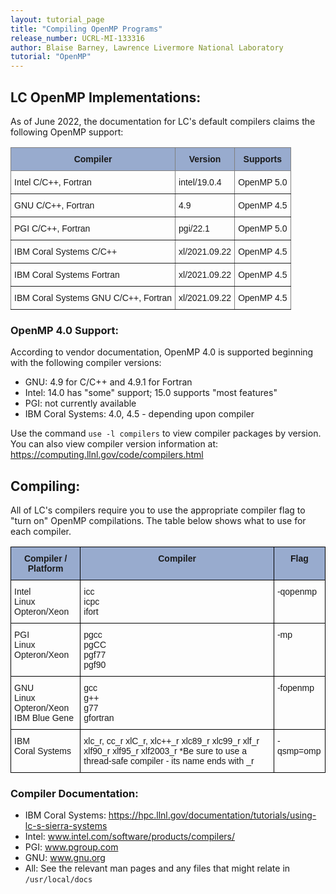 ```yaml
---
layout: tutorial_page
title: "Compiling OpenMP Programs"
release_number: UCRL-MI-133316
author: Blaise Barney, Lawrence Livermore National Laboratory
tutorial: "OpenMP"
---
```


## LC OpenMP Implementations:

As of June 2022, the documentation for LC's default compilers claims the following OpenMP support:

<style type="text/css">
.tg  {border-collapse:collapse;border-spacing:0;}
.tg td{border-color:black;border-style:solid;border-width:1px;font-family:Arial, sans-serif;font-size:14px;
  overflow:hidden;padding:10px 5px;word-break:normal;}
.tg th{border-color:black;border-style:solid;border-width:1px;font-family:Arial, sans-serif;font-size:14px;
  font-weight:normal;overflow:hidden;padding:10px 5px;word-break:normal;}
.tg .tg-5iie{background-color:#98ABCE;border-color:inherit;font-weight:bold;text-align:center;vertical-align:top}
.tg .tg-0pky{border-color:inherit;text-align:left;vertical-align:top}
</style>
<table class="tg">
<thead>
  <tr>
    <th class="tg-5iie"><span style="background-color:#98ABCE">Compiler</span></th>
    <th class="tg-5iie"><span style="background-color:#98ABCE">Version</span></th>
    <th class="tg-5iie"><span style="background-color:#98ABCE">Supports</span></th>
  </tr>
</thead>
<tbody>
  <tr>
    <td class="tg-0pky">Intel C/C++, Fortran</td>
    <td class="tg-0pky">intel/19.0.4 </td>
    <td class="tg-0pky">OpenMP 5.0</td>
  </tr>
  <tr>
    <td class="tg-0pky">GNU C/C++, Fortran</td>
    <td class="tg-0pky">4.9</td>
    <td class="tg-0pky">OpenMP 4.5</td>
  </tr>
  <tr>
    <td class="tg-0pky">PGI C/C++, Fortran</td>
    <td class="tg-0pky">pgi/22.1</td>
    <td class="tg-0pky">OpenMP 5.0</td>
  </tr>
  <tr>
    <td class="tg-0pky">IBM Coral Systems C/C++</td>
    <td class="tg-0pky">xl/2021.09.22</td>
    <td class="tg-0pky">OpenMP 4.5</td>
  </tr>
  <tr>
    <td class="tg-0pky">IBM Coral Systems Fortran</td>
    <td class="tg-0pky">xl/2021.09.22</td>
    <td class="tg-0pky">OpenMP 4.5</td>
  </tr>
  <tr>
    <td class="tg-0pky">IBM Coral Systems  GNU C/C++, Fortran</td>
    <td class="tg-0pky">xl/2021.09.22</td>
    <td class="tg-0pky">OpenMP 4.5</td>
  </tr>
</tbody>
</table>

### OpenMP 4.0 Support: 

According to vendor documentation, OpenMP 4.0 is supported beginning with the following compiler versions:
* GNU: 4.9 for C/C++ and 4.9.1 for Fortran
* Intel: 14.0 has "some" support; 15.0 supports "most features"
* PGI: not currently available
* IBM Coral Systems: 4.0, 4.5 - depending upon compiler

Use the command `use -l compilers` to view compiler packages by version.
You can also view compiler version information at: https://computing.llnl.gov/code/compilers.html

## Compiling:

All of LC's compilers require you to use the appropriate compiler flag to "turn on" OpenMP compilations. The table below shows what to use for each compiler.

<style type="text/css">
.tg  {border-collapse:collapse;border-spacing:0;}
.tg td{border-color:black;border-style:solid;border-width:1px;font-family:Arial, sans-serif;font-size:14px;
  overflow:hidden;padding:10px 5px;word-break:normal;}
.tg th{border-color:black;border-style:solid;border-width:1px;font-family:Arial, sans-serif;font-size:14px;
  font-weight:normal;overflow:hidden;padding:10px 5px;word-break:normal;}
.tg .tg-xq0d{background-color:#98ABCE;font-weight:bold;text-align:center;vertical-align:top}
.tg .tg-0lax{text-align:left;vertical-align:top}
</style>
<table class="tg">
<thead>
  <tr>
    <th class="tg-xq0d"><span style="background-color:#98ABCE">Compiler / Platform</span></th>
    <th class="tg-xq0d"><span style="background-color:#98ABCE">Compiler</span></th>
    <th class="tg-xq0d"><span style="background-color:#98ABCE">Flag</span></th>
  </tr>
</thead>
<tbody>
  <tr>
    <td class="tg-0lax">Intel<br>Linux Opteron/Xeon</td>
    <td class="tg-0lax">icc<br>icpc<br>ifort</td>
    <td class="tg-0lax">-qopenmp</td>
  </tr>
  <tr>
    <td class="tg-0lax">PGI<br>Linux Opteron/Xeon</td>
    <td class="tg-0lax">pgcc<br>pgCC<br>pgf77<br>pgf90</td>
    <td class="tg-0lax">-mp</td>
  </tr>
  <tr>
    <td class="tg-0lax">GNU<br>Linux Opteron/Xeon<br>IBM Blue Gene</td>
    <td class="tg-0lax">gcc<br>g++<br>g77<br>gfortran</td>
    <td class="tg-0lax">-fopenmp</td>
  </tr>
  <tr>
    <td class="tg-0lax">IBM<br>Coral Systems </td>
    <td class="tg-0lax">xlc_r, cc_r xlC_r, xlc++_r xlc89_r xlc99_r xlf_r xlf90_r xlf95_r xlf2003_r *Be sure to use a thread-safe compiler - its name ends with _r</td>
    <td class="tg-0lax">-qsmp=omp</td>
  </tr>
</tbody>
</table>

### Compiler Documentation:

* IBM Coral Systems: https://hpc.llnl.gov/documentation/tutorials/using-lc-s-sierra-systems
* Intel: www.intel.com/software/products/compilers/
* PGI: www.pgroup.com
* GNU: www.gnu.org
* All: See the relevant man pages and any files that might relate in `/usr/local/docs`

[//]: # "Old/broken links for IBM GlueGene compiler docs:  www-01.ibm.com/software/awdtools/fortran/ and www-01.ibm.com/software/awdtools/xlcpp "
